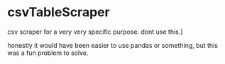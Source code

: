 # csvTableScraper
csv scraper for a very very specific purpose. dont use this.]

honestly it would have been easier to use pandas or something, but this was a fun problem to solve.
